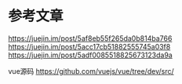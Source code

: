 # 参考文章
https://juejin.im/post/5af8eb55f265da0b814ba766
https://juejin.im/post/5acc17cb51882555745a03f8
https://juejin.im/post/5adf0085518825673123da9a

vue源码
https://github.com/vuejs/vue/tree/dev/src/
